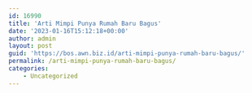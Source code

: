 ```yaml
---
id: 16990
title: 'Arti Mimpi Punya Rumah Baru Bagus'
date: '2023-01-16T15:12:18+00:00'
author: admin
layout: post
guid: 'https://bos.awn.biz.id/arti-mimpi-punya-rumah-baru-bagus/'
permalink: /arti-mimpi-punya-rumah-baru-bagus/
categories:
    - Uncategorized
---
```


